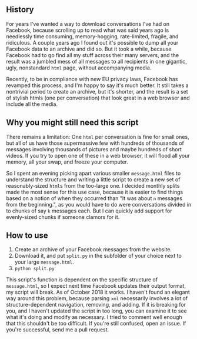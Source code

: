 ## History

For years I've wanted a way to download conversations I've had on Facebook, because scrolling up to read what was said years ago is needlessly time consuming, memory-hogging, rate-limited, fragile, and ridiculous. A couple years ago I found out it's possible to dump all your Facebook data to an archive and did so. But it took a while, because Facebook had to go find all my stuff across their many servers, and the result was a jumbled mess of all messages to all recipients in one gigantic, ugly, nonstandard `html` page, without accompanying media.

Recently, to be in compliance with new EU privacy laws, Facebook has revamped this process, and I'm happy to say it's much better. It still takes a nontrivial period to create an archive, but it's shorter, and the result is a set of stylish htmls (one per conversation) that look great in a web browser and include all the media.

## Why you might still need this script

There remains a limitation: One `html` per conversation is fine for small ones, but all of us have those supermassive few with hundreds of thousands of messages involving thousands of pictures and maybe hundreds of short videos. If you try to open one of these in a web browser, it will flood all your memory, all your swap, and freeze your computer.

So I spent an evening picking apart various smaller `message.html` files to understand the structure and writing a little script to create a new set of reasonably-sized `html`s from the too-large one. I decided monthly splits made the most sense for this use case, because it is easier to find things based on a notion of when they occurred than "It was about `n` messages from the beginning.", as you would have to do were conversations divided in to chunks of say `k` messages each. But I can quickly add support for evenly-sized chunks if someone clamors for it.

## How to use

1. Create an archive of your Facebook messages from the website.
2. Download it, and put `split.py` in the subfolder of your choice next to your large `message.html`.
3. `python split.py`

This script's function is dependent on the specific structure of `message.html`, so I expect next time Facebook updates their output format, my script will break. As of October 2018 it works. I haven't found an elegant way around this problem, because parsing `xml` necessarily involves a lot of structure-dependent navigation, removing, and adding. If it is breaking for you, and I haven't updated the script in too long, you can examine it to see what it's doing and modify as necessary. I tried to comment well enough that this shouldn't be too difficult. If you're still confused, open an issue. If you're successful, send me a pull request.
